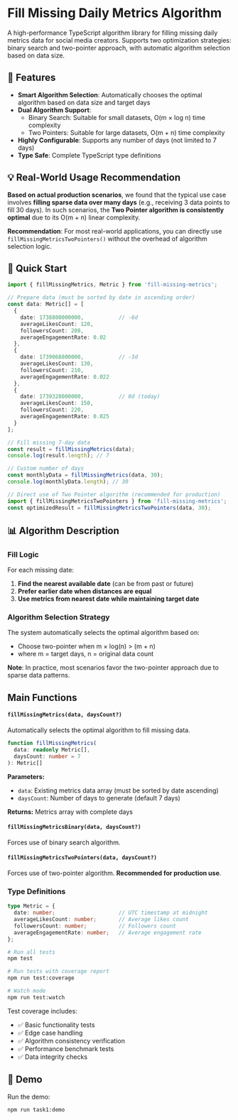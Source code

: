 # Fill Missing Daily Metrics Algorithm

A high-performance TypeScript algorithm library for filling missing daily metrics data for social media creators. Supports two optimization strategies: binary search and two-pointer approach, with automatic algorithm selection based on data size.

## 🚀 Features

- **Smart Algorithm Selection**: Automatically chooses the optimal algorithm based on data size and target days
- **Dual Algorithm Support**:
  - Binary Search: Suitable for small datasets, O(m × log n) time complexity
  - Two Pointers: Suitable for large datasets, O(m + n) time complexity
- **Highly Configurable**: Supports any number of days (not limited to 7 days)
- **Type Safe**: Complete TypeScript type definitions

## 💡 Real-World Usage Recommendation

**Based on actual production scenarios**, we found that the typical use case involves **filling sparse data over many days** (e.g., receiving 3 data points to fill 30 days). In such scenarios, the **Two Pointer algorithm is consistently optimal** due to its O(m + n) linear complexity.

**Recommendation**: For most real-world applications, you can directly use `fillMissingMetricsTwoPointers()` without the overhead of algorithm selection logic.

## 🎯 Quick Start

```typescript
import { fillMissingMetrics, Metric } from 'fill-missing-metrics';

// Prepare data (must be sorted by date in ascending order)
const data: Metric[] = [
  {
    date: 1738800000000,           // -6d
    averageLikesCount: 120,
    followersCount: 208,
    averageEngagementRate: 0.02
  },
  {
    date: 1739068800000,           // -3d
    averageLikesCount: 130,
    followersCount: 210,
    averageEngagementRate: 0.022
  },
  {
    date: 1739328000000,           // 0d (today)
    averageLikesCount: 150,
    followersCount: 220,
    averageEngagementRate: 0.025
  }
];

// Fill missing 7-day data
const result = fillMissingMetrics(data);
console.log(result.length); // 7

// Custom number of days
const monthlyData = fillMissingMetrics(data, 30);
console.log(monthlyData.length); // 30

// Direct use of Two Pointer algorithm (recommended for production)
import { fillMissingMetricsTwoPointers } from 'fill-missing-metrics';
const optimizedResult = fillMissingMetricsTwoPointers(data, 30);
```

## 📊 Algorithm Description

### Fill Logic

For each missing date:

1. **Find the nearest available date** (can be from past or future)
2. **Prefer earlier date when distances are equal**
3. **Use metrics from nearest date while maintaining target date**

### Algorithm Selection Strategy

The system automatically selects the optimal algorithm based on:
- Choose two-pointer when m × log(n) > (m + n)
- where m = target days, n = original data count

**Note**: In practice, most scenarios favor the two-pointer approach due to sparse data patterns.

## Main Functions

#### `fillMissingMetrics(data, daysCount?)`

Automatically selects the optimal algorithm to fill missing data.

```typescript
function fillMissingMetrics(
  data: readonly Metric[],
  daysCount: number = 7
): Metric[]
```

**Parameters:**
- `data`: Existing metrics data array (must be sorted by date ascending)
- `daysCount`: Number of days to generate (default 7 days)

**Returns:** Metrics array with complete days

#### `fillMissingMetricsBinary(data, daysCount?)`

Forces use of binary search algorithm.

#### `fillMissingMetricsTwoPointers(data, daysCount?)`

Forces use of two-pointer algorithm. **Recommended for production use**.

### Type Definitions

```typescript
type Metric = {
  date: number;                    // UTC timestamp at midnight
  averageLikesCount: number;       // Average likes count
  followersCount: number;          // Followers count
  averageEngagementRate: number;   // Average engagement rate
};
```


```bash
# Run all tests
npm test

# Run tests with coverage report
npm run test:coverage

# Watch mode
npm run test:watch
```

Test coverage includes:
- ✅ Basic functionality tests
- ✅ Edge case handling
- ✅ Algorithm consistency verification
- ✅ Performance benchmark tests
- ✅ Data integrity checks

## 🎨 Demo

Run the demo:

```bash
npm run task1:demo
```